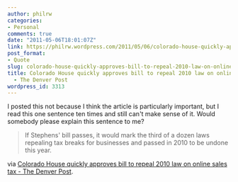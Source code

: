 ```yaml
---
author: philrw
categories:
- Personal
comments: true
date: "2011-05-06T18:01:07Z"
link: https://philrw.wordpress.com/2011/05/06/colorado-house-quickly-approves-bill-to-repeal-2010-law-on-online-sales-tax-the-denver-post/
post_format:
- Quote
slug: colorado-house-quickly-approves-bill-to-repeal-2010-law-on-online-sales-tax-the-denver-post
title: Colorado House quickly approves bill to repeal 2010 law on online sales tax
  - The Denver Post
wordpress_id: 3313
---
```


I posted this not because I think the article is particularly important, but I read this one sentence ten times and still can't make sense of it. Would somebody please explain this sentence to me?

> If Stephens' bill passes, it would mark the third of a dozen laws repealing tax breaks for businesses and passed in 2010 to be undone this year.


via [Colorado House quickly approves bill to repeal 2010 law on online sales tax - The Denver Post](http://www.denverpost.com/legislature/ci_18005162).
